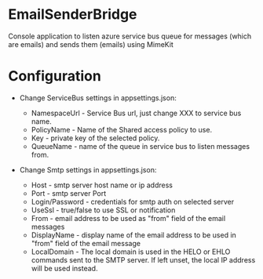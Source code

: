 ﻿# EmailSenderBridge

Console application to listen azure service bus queue for messages (which are emails) and sends them (emails) using MimeKit

# Configuration

* Change ServiceBus settings in appsettings.json:

  *  NamespaceUrl - Service Bus url, just change XXX to service bus name.
  *  PolicyName - Name of the Shared access policy to use.
  *  Key - private key of the selected policy.
  *  QueueName - name of the queue in service bus to listen messages from.

* Change Smtp settings in appsettings.json:
  *  Host - smtp server host name or ip address
  *  Port - smtp server Port
  *  Login/Password - credentials for smtp auth on selected server
  *  UseSsl - true/false to use SSL or notification
  *  From - email address to be used as "from" field of the email messages
  *  DisplayName - display name of the email address to be used in "from" field of the email message
  *  LocalDomain - The local domain is used in the HELO or EHLO commands sent to the SMTP server. If left unset, the local IP address will be used instead.
